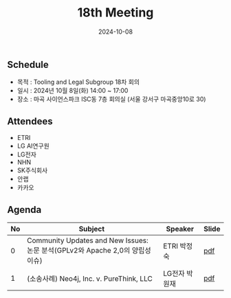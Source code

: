 ﻿---
title: "18th Meeting"
linkTitle: "18th Meeting"
weight: 2
date: 2024-10-08
type: docs
categories: ["Tooling&Legal"]
tags: ["GPL", "분쟁사례", "호환성", "Compatibility", "Apache"]
description: Tooling & Legal Subgroup 18th Meeting
---

## Schedule
* 목적 : Tooling and Legal Subgroup 18차 회의
* 일시 : 2024년 10월 8일(화) 14:00 ~ 17:00
* 장소 : 마곡 사이언스파크 ISC동 7층 회의실 (서울 강서구 마곡중앙10로 30)


## Attendees
* ETRI
* LG AI연구원
* LG전자
* NHN
* SK주식회사
* 안랩
* 카카오

## Agenda
| No | Subject           | Speaker | Slide |
|----|-----------------|------|------|
| 0  | Community Updates and New Issues: 논문 분석(GPLv2와 Apache 2,0의 양립성 이슈) | ETRI 박정숙 | [pdf](./session0_etri.pdf) |
| 1  | (소송사례) Neo4j, Inc. v. PureThink, LLC | LG전자 박원재 | [pdf](./session1_lge.pdf) |


<!-- 

## Attendees

## Meeting Minutes

## Photo Gallery

<div ><span class="image fit">
</span></div> -->